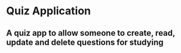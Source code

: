 # Quiz Application
## A quiz app to allow someone to create, read, update and delete questions for studying
